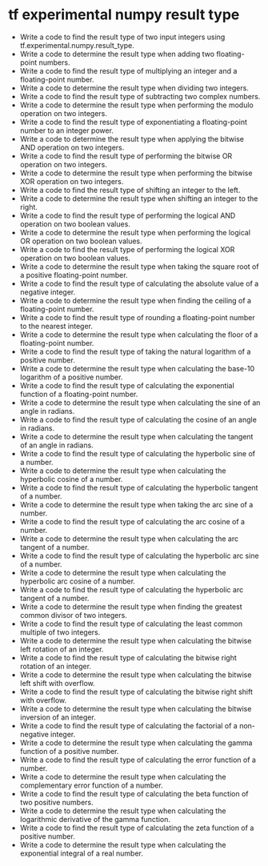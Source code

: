# tf experimental numpy result type

- Write a code to find the result type of two input integers using tf.experimental.numpy.result_type.
- Write a code to determine the result type when adding two floating-point numbers.
- Write a code to find the result type of multiplying an integer and a floating-point number.
- Write a code to determine the result type when dividing two integers.
- Write a code to find the result type of subtracting two complex numbers.
- Write a code to determine the result type when performing the modulo operation on two integers.
- Write a code to find the result type of exponentiating a floating-point number to an integer power.
- Write a code to determine the result type when applying the bitwise AND operation on two integers.
- Write a code to find the result type of performing the bitwise OR operation on two integers.
- Write a code to determine the result type when performing the bitwise XOR operation on two integers.
- Write a code to find the result type of shifting an integer to the left.
- Write a code to determine the result type when shifting an integer to the right.
- Write a code to find the result type of performing the logical AND operation on two boolean values.
- Write a code to determine the result type when performing the logical OR operation on two boolean values.
- Write a code to find the result type of performing the logical XOR operation on two boolean values.
- Write a code to determine the result type when taking the square root of a positive floating-point number.
- Write a code to find the result type of calculating the absolute value of a negative integer.
- Write a code to determine the result type when finding the ceiling of a floating-point number.
- Write a code to find the result type of rounding a floating-point number to the nearest integer.
- Write a code to determine the result type when calculating the floor of a floating-point number.
- Write a code to find the result type of taking the natural logarithm of a positive number.
- Write a code to determine the result type when calculating the base-10 logarithm of a positive number.
- Write a code to find the result type of calculating the exponential function of a floating-point number.
- Write a code to determine the result type when calculating the sine of an angle in radians.
- Write a code to find the result type of calculating the cosine of an angle in radians.
- Write a code to determine the result type when calculating the tangent of an angle in radians.
- Write a code to find the result type of calculating the hyperbolic sine of a number.
- Write a code to determine the result type when calculating the hyperbolic cosine of a number.
- Write a code to find the result type of calculating the hyperbolic tangent of a number.
- Write a code to determine the result type when taking the arc sine of a number.
- Write a code to find the result type of calculating the arc cosine of a number.
- Write a code to determine the result type when calculating the arc tangent of a number.
- Write a code to find the result type of calculating the hyperbolic arc sine of a number.
- Write a code to determine the result type when calculating the hyperbolic arc cosine of a number.
- Write a code to find the result type of calculating the hyperbolic arc tangent of a number.
- Write a code to determine the result type when finding the greatest common divisor of two integers.
- Write a code to find the result type of calculating the least common multiple of two integers.
- Write a code to determine the result type when calculating the bitwise left rotation of an integer.
- Write a code to find the result type of calculating the bitwise right rotation of an integer.
- Write a code to determine the result type when calculating the bitwise left shift with overflow.
- Write a code to find the result type of calculating the bitwise right shift with overflow.
- Write a code to determine the result type when calculating the bitwise inversion of an integer.
- Write a code to find the result type of calculating the factorial of a non-negative integer.
- Write a code to determine the result type when calculating the gamma function of a positive number.
- Write a code to find the result type of calculating the error function of a number.
- Write a code to determine the result type when calculating the complementary error function of a number.
- Write a code to find the result type of calculating the beta function of two positive numbers.
- Write a code to determine the result type when calculating the logarithmic derivative of the gamma function.
- Write a code to find the result type of calculating the zeta function of a positive number.
- Write a code to determine the result type when calculating the exponential integral of a real number.